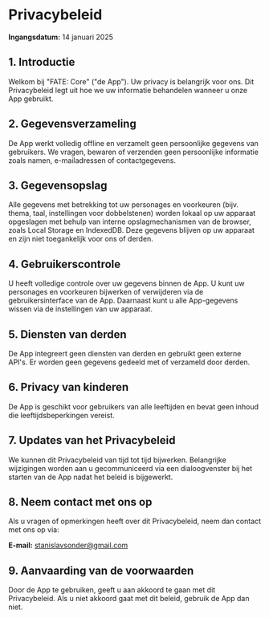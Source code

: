 # Privacybeleid

**Ingangsdatum:** 14 januari 2025

## 1. Introductie

Welkom bij "FATE: Core" ("de App"). Uw privacy is belangrijk voor ons. Dit Privacybeleid legt uit hoe we uw informatie behandelen wanneer u onze App gebruikt.

## 2. Gegevensverzameling

De App werkt volledig offline en verzamelt geen persoonlijke gegevens van gebruikers. We vragen, bewaren of verzenden geen persoonlijke informatie zoals namen, e-mailadressen of contactgegevens.

## 3. Gegevensopslag

Alle gegevens met betrekking tot uw personages en voorkeuren (bijv. thema, taal, instellingen voor dobbelstenen) worden lokaal op uw apparaat opgeslagen met behulp van interne opslagmechanismen van de browser, zoals Local Storage en IndexedDB. Deze gegevens blijven op uw apparaat en zijn niet toegankelijk voor ons of derden.

## 4. Gebruikerscontrole

U heeft volledige controle over uw gegevens binnen de App. U kunt uw personages en voorkeuren bijwerken of verwijderen via de gebruikersinterface van de App. Daarnaast kunt u alle App-gegevens wissen via de instellingen van uw apparaat.

## 5. Diensten van derden

De App integreert geen diensten van derden en gebruikt geen externe API's. Er worden geen gegevens gedeeld met of verzameld door derden.

## 6. Privacy van kinderen

De App is geschikt voor gebruikers van alle leeftijden en bevat geen inhoud die leeftijdsbeperkingen vereist.

## 7. Updates van het Privacybeleid

We kunnen dit Privacybeleid van tijd tot tijd bijwerken. Belangrijke wijzigingen worden aan u gecommuniceerd via een dialoogvenster bij het starten van de App nadat het beleid is bijgewerkt.

## 8. Neem contact met ons op

Als u vragen of opmerkingen heeft over dit Privacybeleid, neem dan contact met ons op via:

**E-mail:** [stanislavsonder@gmail.com](mailto:stanislavsonder@gmail.com)

## 9. Aanvaarding van de voorwaarden

Door de App te gebruiken, geeft u aan akkoord te gaan met dit Privacybeleid. Als u niet akkoord gaat met dit beleid, gebruik de App dan niet.
